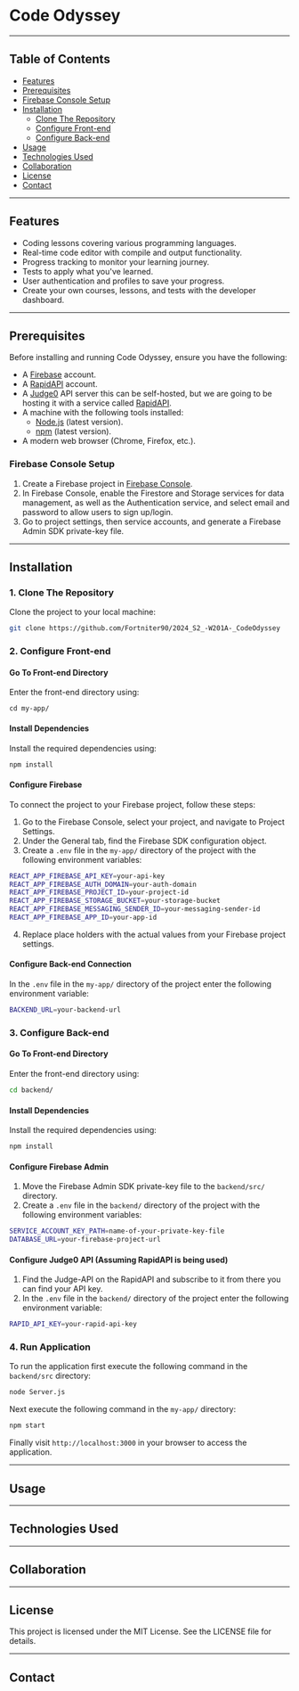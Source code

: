 # Code Odyssey

---
## Table of Contents
- [Features](#features)
- [Prerequisites](#prerequisites)
- [Firebase Console Setup](#firebase-console-setup)
- [Installation](#installation)
  - [Clone The Repository](#1-clone-the-repository)
  - [Configure Front-end](#2-configure-front-end)
  - [Configure Back-end](#3-configure-back-end)
- [Usage](#usage)
- [Technologies Used](#technologies-used)
- [Collaboration](#collaboration)
- [License](#license)
- [Contact](#contact)

---
## Features
- Coding lessons covering various programming languages. 
- Real-time code editor with compile and output functionality. 
- Progress tracking to monitor your learning journey. 
- Tests to apply what you've learned. 
- User authentication and profiles to save your progress.
- Create your own courses, lessons, and tests with the developer dashboard.

---
## Prerequisites 
Before installing and running Code Odyssey, ensure you have the following:
- A [Firebase](https://firebase.google.com/) account.
- A [RapidAPI](https://rapidapi.com/) account.
- A [Judge0](https://judge0.com/) API server this can be self-hosted, but we are going to be hosting it with a service called [RapidAPI](https://rapidapi.com/judge0-official/api/judge0-ce).
- A machine with the following tools installed:
  - [Node.js](https://nodejs.org/) (latest version).
  - [npm](https://www.npmjs.com/) (latest version).
- A modern web browser (Chrome, Firefox, etc.).

### Firebase Console Setup
1. Create a Firebase project in [Firebase Console](https://console.firebase.google.com/).
2. In Firebase Console, enable the Firestore and Storage services for data management, as well as the Authentication service, and select email and password to allow users to sign up/login.
3. Go to project settings, then service accounts, and generate a Firebase Admin SDK private-key file.

---
## Installation
### 1. Clone The Repository
Clone the project to your local machine:
```bash
git clone https://github.com/Fortniter90/2024_S2_-W201A-_CodeOdyssey
```
### 2. Configure Front-end
#### Go To Front-end Directory
Enter the front-end directory using:
```
cd my-app/
```
#### Install Dependencies
Install the required dependencies using:
```bash
npm install
```
#### Configure Firebase
To connect the project to your Firebase project, follow these steps:
1. Go to the Firebase Console, select your project, and navigate to Project Settings.
2. Under the General tab, find the Firebase SDK configuration object.
3. Create a `.env` file in the `my-app/` directory of the project with the following environment variables:
```bash
REACT_APP_FIREBASE_API_KEY=your-api-key
REACT_APP_FIREBASE_AUTH_DOMAIN=your-auth-domain
REACT_APP_FIREBASE_PROJECT_ID=your-project-id
REACT_APP_FIREBASE_STORAGE_BUCKET=your-storage-bucket
REACT_APP_FIREBASE_MESSAGING_SENDER_ID=your-messaging-sender-id
REACT_APP_FIREBASE_APP_ID=your-app-id
```
4. Replace place holders with the actual values from your Firebase project settings.
#### Configure Back-end Connection
In the `.env` file in the `my-app/` directory of the project enter the following environment variable:
```bash
BACKEND_URL=your-backend-url
```
### 3. Configure Back-end
#### Go To Front-end Directory
Enter the front-end directory using:
```bash
cd backend/
```
#### Install Dependencies
Install the required dependencies using:
```bash
npm install
```
#### Configure Firebase Admin
1. Move the Firebase Admin SDK private-key file to the `backend/src/` directory.
2. Create a `.env` file in the `backend/` directory of the project with the following environment variables:
```bash
SERVICE_ACCOUNT_KEY_PATH=name-of-your-private-key-file
DATABASE_URL=your-firebase-project-url
```
#### Configure Judge0 API (Assuming RapidAPI is being used)
1. Find the Judge-API on the RapidAPI and subscribe to it from there you can find your API key.
2. In the `.env` file in the `backend/` directory of the project enter the following environment variable:
```bash
RAPID_API_KEY=your-rapid-api-key
```

### 4. Run Application
To run the application first execute the following command in the `backend/src` directory:
```bash
node Server.js
```

Next  execute the following command in the `my-app/` directory:
```bash
npm start
```
Finally visit `http://localhost:3000` in your browser to access the application.

---
## Usage

---
## Technologies Used

---
## Collaboration

---
## License 
This project is licensed under the MIT License. See the LICENSE file for details.

---
## Contact

